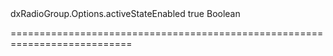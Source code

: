 <!--id-->dxRadioGroup.Options.activeStateEnabled<!--/id-->
<!--merge--><!--/merge-->
<!--default-->true<!--/default-->
<!--type-->Boolean<!--/type-->
===========================================================================
